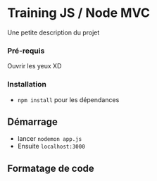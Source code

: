 # Training JS / Node MVC

Une petite description du projet

### Pré-requis

Ouvrir les yeux XD

### Installation

- `npm install` pour les dépendances

## Démarrage

- lancer `nodemon app.js`
- Ensuite `localhost:3000`

## Formatage de code
